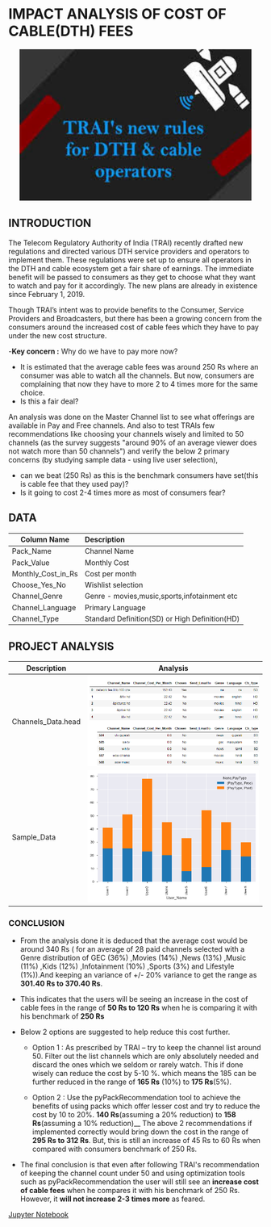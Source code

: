 # IMPACT ANALYSIS OF COST OF CABLE(DTH) FEES
<p align="center">
  <img width="460" height="300" src="images/TRAIsNewRules.jpg">
</p>


## INTRODUCTION
The Telecom Regulatory Authority of India (TRAI) recently drafted new regulations and directed various DTH service providers and operators to implement them. These regulations were set up to ensure all operators in the DTH and cable ecosystem get a fair share of earnings. 
The immediate benefit will be passed to consumers as they get to choose what they want to watch and pay for it accordingly. The new plans are already in existence since February 1, 2019.

Though TRAI’s intent was to provide benefits to the Consumer, Service Providers and Broadcasters, but there has been a growing concern from the consumers around the increased cost of cable fees which they have to pay under the new cost structure.

-__Key concern :__ Why do we have to pay more now? 
  - It is estimated that the average cable fees was around 250 Rs where an consumer was able to watch all the channels. But now, consumers are complaining that now they have to more 2 to 4 times more for the same choice. 
  - Is this a fair deal?

An analysis was done on the Master Channel list to see what offerings are available in Pay and Free channels. And also to test TRAIs few recommendations like choosing your channels wisely and limited to 50 channels (as the survey suggests "around 90% of an average viewer does not watch more than 50 channels") and verify the below 2 primary concerns (by studying sample data - using live user selection), 
- can we beat (250 Rs) as this is the benchmark consumers have set(this is cable fee that they used pay)?
- Is it going to cost 2-4 times more as most of consumers fear?

## DATA
| Column Name         | Description                                               |
| ------------------- |:-------------                                             | 
| Pack_Name           | Channel Name                                              | 
| Pack_Value          | Monthly Cost                                              |  
| Monthly_Cost_in_Rs  | Cost per month                                            | 
| Choose_Yes_No       | Wishlist selection                                        |   
| Channel_Genre       | Genre - movies,music,sports,infotainment etc              |
| Channel_Language    | Primary Language                                          |
| Channel_Type        | Standard Definition(SD) or High Definition(HD)            |


## PROJECT ANALYSIS
| Description | Analysis |
| --- | --- |
| Channels_Data.head | ![image.png](images/PrimaryMasterData.png) |
| Sample_Data | ![image.png](images/SampleUsers.png) |


### CONCLUSION

- From the analysis done it is deduced that the average cost would be around 340 Rs ( for an average of 28 paid channels selected with a Genre distribution of GEC (36%) ,Movies (14%) ,News (13%) ,Music (11%) ,Kids (12%) ,Infotainment (10%) ,Sports (3%) and Lifestyle (1%)).And keeping an variance of +/- 20% variance to get the range as __301.40 Rs to 370.40 Rs__.

- This indicates that the users will be seeing an increase in the cost of cable fees in the range of __50 Rs to 120 Rs__ when he is comparing it with his benchmark of __250 Rs__
 
- Below 2 options are suggested to help reduce this cost further.
   - Option 1 : As prescribed by TRAI – try to keep the channel list around 50. Filter out the list channels which are only absolutely needed and discard the ones which we seldom or rarely watch. This if done wisely can reduce the cost by 5-10 %. which means the 185 can be further reduced in the range of  __165 Rs__ (10%) to __175 Rs__(5%).

   - Option 2 : Use the pyPackRecommendation tool to achieve the benefits of using packs which offer lesser cost and try to reduce the cost by 10 to 20%. __140 Rs__(assuming a 20% reduction) to __158 Rs__(assuming a 10% reduction)__
The above 2 recommendations if implemented correctly would bring down the cost in the range of __295 Rs to 312 Rs__.  But, this is still an increase of 45 Rs to 60 Rs when compared with consumers benchmark of 250 Rs. 

- The final conclusion is that even after following TRAI's recommendation of keeping the channel count under 50 and using optimization tools such as pyPackRecommendation the user will still see an __increase cost of cable fees__ when he compares it with his benchmark of 250 Rs. However, it __will not increase 2-3 times more__ as feared.

[Jupyter Notebook](./EDAReport/EDAnotebookTRAI-Usecase-Ver3.ipynb)

